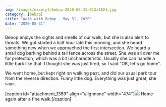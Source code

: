 ```yaml
---
img: /images/excerpt/bebop-2020-05-31-813x1024.jpg
category: [bebop]
title: "Walk with Bebop - May 31, 2020"
date: "2020-05-31"
---
```


Bebop enjoys the sights and smells of our walk, but she is also alert to threats. We got started a half hour late this morning, and she heard something new when we approached the first intersection. We heard a small dog barking behind a tall fence across the street. She was all over me for protection, which was a bit uncharacteristic. Usually she can handle a little bark like that. I thought she was just tired, so I said "OK, let's go home".

We went home, but kept right on walking past, and did our usual park tour from the reverse direction. Funny little dog. Everything was just great, she says.

\[caption id="attachment\_1369" align="alignnone" width="474"\][![](/images/bebop-2020-05-31-813x1024.jpg)](http://blog.duanemcguire.com/wp-content/uploads/2020/05/bebop-2020-05-31.jpg) Home again after a fine walk.\[/caption\]
